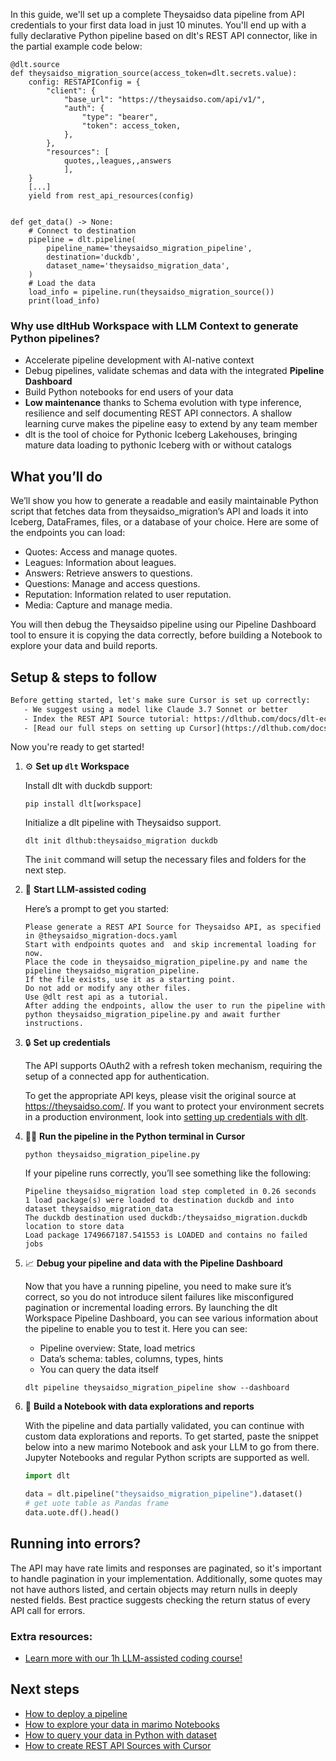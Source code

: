 In this guide, we'll set up a complete Theysaidso data pipeline from API credentials to your first data load in just 10 minutes. You'll end up with a fully declarative Python pipeline based on dlt's REST API connector, like in the partial example code below:

```python-outcome
@dlt.source
def theysaidso_migration_source(access_token=dlt.secrets.value):
    config: RESTAPIConfig = {
        "client": {
            "base_url": "https://theysaidso.com/api/v1/",
            "auth": {
                "type": "bearer",
                "token": access_token,
            },
        },
        "resources": [
            quotes,,leagues,,answers
            ],
    }
    [...]
    yield from rest_api_resources(config)


def get_data() -> None:
    # Connect to destination
    pipeline = dlt.pipeline(
        pipeline_name='theysaidso_migration_pipeline',
        destination='duckdb',
        dataset_name='theysaidso_migration_data', 
    )
    # Load the data
    load_info = pipeline.run(theysaidso_migration_source())
    print(load_info) 
```

### Why use dltHub Workspace with LLM Context to generate Python pipelines?

- Accelerate pipeline development with AI-native context
- Debug pipelines, validate schemas and data with the integrated **Pipeline Dashboard**
- Build Python notebooks for end users of your data
- **Low maintenance** thanks to Schema evolution with type inference, resilience and self documenting REST API connectors. A shallow learning curve makes the pipeline easy to extend by any team member
- dlt is the tool of choice for Pythonic Iceberg Lakehouses, bringing mature data loading to pythonic Iceberg with or without catalogs

## What you’ll do

We’ll show you how to generate a readable and easily maintainable Python script that fetches data from theysaidso_migration’s API and loads it into Iceberg, DataFrames, files, or a database of your choice. Here are some of the endpoints you can load:

- Quotes: Access and manage quotes.
- Leagues: Information about leagues.
- Answers: Retrieve answers to questions.
- Questions: Manage and access questions.
- Reputation: Information related to user reputation.
- Media: Capture and manage media.

You will then debug the Theysaidso pipeline using our Pipeline Dashboard tool to ensure it is copying the data correctly, before building a Notebook to explore your data and build reports.

## Setup & steps to follow

```default
Before getting started, let's make sure Cursor is set up correctly:
   - We suggest using a model like Claude 3.7 Sonnet or better
   - Index the REST API Source tutorial: https://dlthub.com/docs/dlt-ecosystem/verified-sources/rest_api/ and add it to context as **@dlt rest api**
   - [Read our full steps on setting up Cursor](https://dlthub.com/docs/dlt-ecosystem/llm-tooling/cursor-restapi#23-configuring-cursor-with-documentation)
```

Now you're ready to get started!

1. ⚙️ **Set up `dlt` Workspace**
    
    Install dlt with duckdb support:
    ```shell
    pip install dlt[workspace]
    ```

    Initialize a dlt pipeline with Theysaidso support.
    ```shell
    dlt init dlthub:theysaidso_migration duckdb
    ```

    The `init` command will setup the necessary files and folders for the next step.
    
2. 🤠 **Start LLM-assisted coding**
    
    Here’s a prompt to get you started:
    
    ```prompt
    Please generate a REST API Source for Theysaidso API, as specified in @theysaidso_migration-docs.yaml 
    Start with endpoints quotes and  and skip incremental loading for now. 
    Place the code in theysaidso_migration_pipeline.py and name the pipeline theysaidso_migration_pipeline. 
    If the file exists, use it as a starting point. 
    Do not add or modify any other files. 
    Use @dlt rest api as a tutorial. 
    After adding the endpoints, allow the user to run the pipeline with python theysaidso_migration_pipeline.py and await further instructions.
    ```

    
3. 🔒 **Set up credentials** 
    
    The API supports OAuth2 with a refresh token mechanism, requiring the setup of a connected app for authentication.
    
    To get the appropriate API keys, please visit the original source at https://theysaidso.com/.
    If you want to protect your environment secrets in a production environment, look into [setting up credentials with dlt](https://dlthub.com/docs/walkthroughs/add_credentials).
    
4. 🏃‍♀️ **Run the pipeline in the Python terminal in Cursor**
    
    ```shell
    python theysaidso_migration_pipeline.py
    ```
    
    If your pipeline runs correctly, you’ll see something like the following:
    
    ```shell
    Pipeline theysaidso_migration load step completed in 0.26 seconds
    1 load package(s) were loaded to destination duckdb and into dataset theysaidso_migration_data
    The duckdb destination used duckdb:/theysaidso_migration.duckdb location to store data
    Load package 1749667187.541553 is LOADED and contains no failed jobs
    ```
    
5. 📈 **Debug your pipeline and data with the Pipeline Dashboard**

    Now that you have a running pipeline, you need to make sure it’s correct, so you do not introduce silent failures like misconfigured pagination or incremental loading errors. By launching the dlt Workspace Pipeline Dashboard, you can see various information about the pipeline to enable you to test it. Here you can see:
    - Pipeline overview: State, load metrics
    - Data’s schema: tables, columns, types, hints
    - You can query the data itself
    
    ```shell
    dlt pipeline theysaidso_migration_pipeline show --dashboard
    ```
    
6. 🐍 **Build a Notebook with data explorations and reports**

    With the pipeline and data partially validated, you can continue with custom data explorations and reports. To get started, paste the snippet below into a new marimo Notebook and ask your LLM to go from there. Jupyter Notebooks and regular Python scripts are supported as well.

    
    ```python
    import dlt

   data = dlt.pipeline("theysaidso_migration_pipeline").dataset()
   # get uote table as Pandas frame
   data.uote.df().head()
    ```

## Running into errors?

The API may have rate limits and responses are paginated, so it's important to handle pagination in your implementation. Additionally, some quotes may not have authors listed, and certain objects may return nulls in deeply nested fields. Best practice suggests checking the return status of every API call for errors.

### Extra resources:

- [Learn more with our 1h LLM-assisted coding course!](https://www.youtube.com/watch?v=GGid70rnJuM)

## Next steps

- [How to deploy a pipeline](https://dlthub.com/docs/walkthroughs/deploy-a-pipeline)
- [How to explore your data in marimo Notebooks](https://dlthub.com/docs/general-usage/dataset-access/marimo)
- [How to query your data in Python with dataset](https://dlthub.com/docs/general-usage/dataset-access/dataset)
- [How to create REST API Sources with Cursor](https://dlthub.com/docs/dlt-ecosystem/llm-tooling/cursor-restapi)